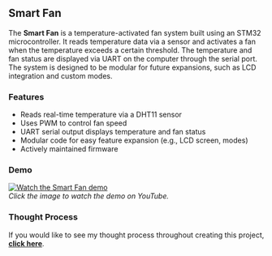 ## Smart Fan

The **Smart Fan** is a temperature-activated fan system built using an STM32 microcontroller. It reads temperature data via a sensor and activates a fan when the temperature exceeds a certain threshold. The temperature and fan status are displayed via UART on the computer through the serial port. The system is designed to be modular for future expansions, such as LCD integration and custom modes.

### Features
- Reads real-time temperature via a DHT11 sensor
- Uses PWM to control fan speed
- UART serial output displays temperature and fan status
- Modular code for easy feature expansion (e.g., LCD screen, modes)
- Actively maintained firmware

### Demo
[![Watch the Smart Fan demo](https://img.youtube.com/vi/YOUR_VIDEO_ID_HERE/0.jpg)](https://www.youtube.com/watch?v=YOUR_VIDEO_ID_HERE)  
*Click the image to watch the demo on YouTube.*

### Thought Process
If you would like to see my thought process throughout creating this project, [**click here**](https://docs.google.com/document/d/1XkLLLSOl_A8hh0Al0d9ypdL0WycJf3YdBdFJocMuHWg/edit?usp=sharing).
